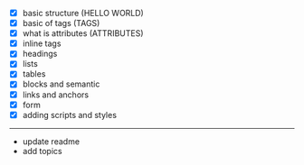 
* [x] basic structure (HELLO WORLD)
* [x] basic of tags (TAGS)
* [x] what is attributes (ATTRIBUTES)
* [x] inline tags
* [x] headings
* [x] lists
* [x] tables
* [x] blocks and semantic
* [x] links and anchors
* [x] form
* [x] adding scripts and styles

---

- update readme
- add topics
